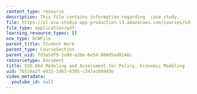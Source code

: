 ```yaml
---
content_type: resource
description: This file contains information regarding  case study.
file: https://ol-ocw-studio-app-production.s3.amazonaws.com/courses/ids-410j-modeling-and-assessment-for-policy-spring-2013/76528a2fe9331d636395c347ac609d3e_MITESD_864S13_Econ_Case.pdf
file_type: application/pdf
learning_resource_types: []
ocw_type: OCWFile
parent_title: Student Work
parent_type: CourseSection
parent_uid: fd3a5df9-3a9d-a26e-6e54-860d5ad8146c
resourcetype: Document
title: ESD.864 Modeling and Assessment for Policy, Economic Modeling
uid: 76528a2f-e933-1d63-6395-c347ac609d3e
video_metadata:
  youtube_id: null
---
```

